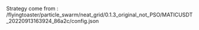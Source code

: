 Strategy come from : /flyingtoaster/particle_swarm/neat_grid/0.1.3_original_not_PSO/MATICUSDT_20220913163924_86a2c/config.json